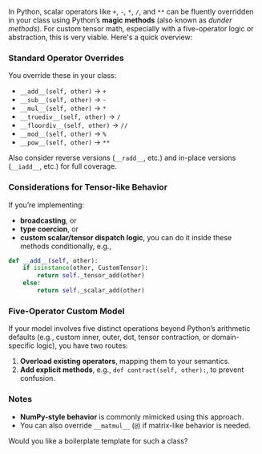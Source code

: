 In Python, scalar operators like `+`, `-`, `*`, `/`, and `**` can be fluently overridden in your class using Python’s **magic methods** (also known as *dunder methods*). For custom tensor math, especially with a five-operator logic or abstraction, this is very viable. Here's a quick overview:

### Standard Operator Overrides

You override these in your class:

* `__add__(self, other)` → `+`
* `__sub__(self, other)` → `-`
* `__mul__(self, other)` → `*`
* `__truediv__(self, other)` → `/`
* `__floordiv__(self, other)` → `//`
* `__mod__(self, other)` → `%`
* `__pow__(self, other)` → `**`

Also consider reverse versions (`__radd__`, etc.) and in-place versions (`__iadd__`, etc.) for full coverage.

### Considerations for Tensor-like Behavior

If you’re implementing:

* **broadcasting**, or
* **type coercion**, or
* **custom scalar/tensor dispatch logic**,
  you can do it inside these methods conditionally, e.g.,

```python
def __add__(self, other):
    if isinstance(other, CustomTensor):
        return self._tensor_add(other)
    else:
        return self._scalar_add(other)
```

### Five-Operator Custom Model

If your model involves five distinct operations beyond Python’s arithmetic defaults (e.g., custom inner, outer, dot, tensor contraction, or domain-specific logic), you have two routes:

1. **Overload existing operators**, mapping them to your semantics.
2. **Add explicit methods**, e.g., `def contract(self, other):`, to prevent confusion.

### Notes

* **NumPy-style behavior** is commonly mimicked using this approach.
* You can also override `__matmul__` (`@`) if matrix-like behavior is needed.

Would you like a boilerplate template for such a class?
